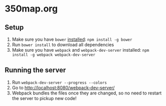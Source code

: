 # 350map.org

## Setup

1. Make sure you have `bower` [installed](https://bower.io/#install-bower): `npm install -g bower`
2. Run `bower install` to download all dependencies
3. Make sure you have `webpack` and `webpack-dev-server` installed: `npm install -g webpack webpack-dev-server`

## Running the server

1. Run `webpack-dev-server --progress --colors`
2. Go to [http://localhost:8080/webpack-dev-server/](http://localhost:8080/webpack-dev-server/)
3. Webpack bundles the files once they are changed, so no need to restart the server to pickup new code!

